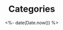 ---
title: Categories
date: <%- date(Date.now()) %>
type: "categories"
layout: "categories"
comments: false
---
